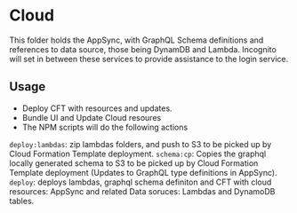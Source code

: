 # Cloud

This folder holds the AppSync, with GraphQL Schema definitions and references to data source, those being DynamDB and Lambda. Incognito will set in between these services to provide assistance to the login service.

## Usage

- Deploy CFT with resources and updates.
- Bundle UI and Update Cloud resoures
- The NPM scripts will do the following actions

`deploy:lambdas`: zip lambdas folders, and push to S3 to be picked up by Cloud Formation Template deployment.
`schema:cp`: Copies the graphql locally generated schema to S3 to be picked up by Cloud Formation Template deployment (Updates to GraphQL type definitions in AppSync).
`deploy`: deploys lambdas, graphql schema definiton and CFT with cloud resources: AppSync and related Data soruces: Lambdas and DynamoDB tables.
    
    
